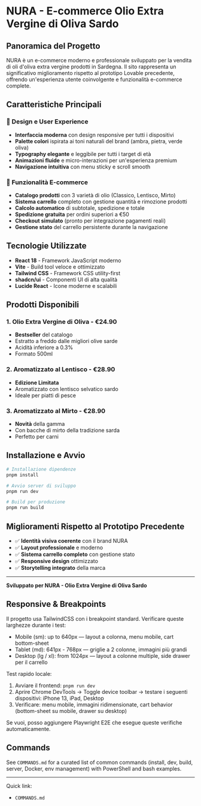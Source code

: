 # NURA - E-commerce Olio Extra Vergine di Oliva Sardo

## Panoramica del Progetto

NURA è un e-commerce moderno e professionale sviluppato per la vendita di oli d'oliva extra vergine prodotti in Sardegna. Il sito rappresenta un significativo miglioramento rispetto al prototipo Lovable precedente, offrendo un'esperienza utente coinvolgente e funzionalità e-commerce complete.

## Caratteristiche Principali

### 🎨 Design e User Experience
- **Interfaccia moderna** con design responsive per tutti i dispositivi
- **Palette colori** ispirata ai toni naturali del brand (ambra, pietra, verde oliva)
- **Typography elegante** e leggibile per tutti i target di età
- **Animazioni fluide** e micro-interazioni per un'esperienza premium
- **Navigazione intuitiva** con menu sticky e scroll smooth

### 🛒 Funzionalità E-commerce
- **Catalogo prodotti** con 3 varietà di olio (Classico, Lentisco, Mirto)
- **Sistema carrello** completo con gestione quantità e rimozione prodotti
- **Calcolo automatico** di subtotale, spedizione e totale
- **Spedizione gratuita** per ordini superiori a €50
- **Checkout simulato** (pronto per integrazione pagamenti reali)
- **Gestione stato** del carrello persistente durante la navigazione

## Tecnologie Utilizzate

- **React 18** - Framework JavaScript moderno
- **Vite** - Build tool veloce e ottimizzato
- **Tailwind CSS** - Framework CSS utility-first
- **shadcn/ui** - Componenti UI di alta qualità
- **Lucide React** - Icone moderne e scalabili

## Prodotti Disponibili

### 1. Olio Extra Vergine di Oliva - €24.90
- **Bestseller** del catalogo
- Estratto a freddo dalle migliori olive sarde
- Acidità inferiore a 0.3%
- Formato 500ml

### 2. Aromatizzato al Lentisco - €28.90
- **Edizione Limitata**
- Aromatizzato con lentisco selvatico sardo
- Ideale per piatti di pesce

### 3. Aromatizzato al Mirto - €28.90
- **Novità** della gamma
- Con bacche di mirto della tradizione sarda
- Perfetto per carni

## Installazione e Avvio

```bash
# Installazione dipendenze
pnpm install

# Avvio server di sviluppo
pnpm run dev

# Build per produzione
pnpm run build
```

## Miglioramenti Rispetto al Prototipo Precedente

- ✅ **Identità visiva coerente** con il brand NURA
- ✅ **Layout professionale** e moderno
- ✅ **Sistema carrello completo** con gestione stato
- ✅ **Responsive design** ottimizzato
- ✅ **Storytelling integrato** della marca

---

**Sviluppato per NURA - Olio Extra Vergine di Oliva Sardo**

## Responsive & Breakpoints

Il progetto usa TailwindCSS con i breakpoint standard. Verificare queste larghezze durante i test:

- Mobile (sm): up to 640px — layout a colonna, menu mobile, cart bottom-sheet
- Tablet (md): 641px - 768px — griglie a 2 colonne, immagini più grandi
- Desktop (lg / xl): from 1024px — layout a colonne multiple, side drawer per il carrello

Test rapido locale:

1. Avviare il frontend: `pnpm run dev`
2. Aprire Chrome DevTools -> Toggle device toolbar -> testare i seguenti dispositivi: iPhone 13, iPad, Desktop
3. Verificare: menu mobile, immagini ridimensionate, cart behavior (bottom-sheet su mobile, drawer su desktop)

Se vuoi, posso aggiungere Playwright E2E che esegue queste verifiche automaticamente.

## Commands

See `COMMANDS.md` for a curated list of common commands (install, dev, build, server, Docker, env management) with PowerShell and bash examples.

---

Quick link:

- `COMMANDS.md`

